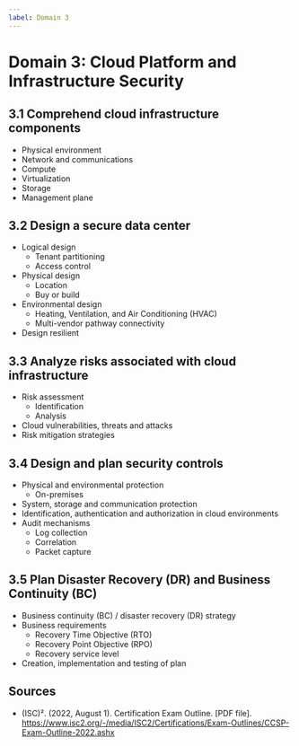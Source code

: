 ```yaml
---
label: Domain 3
---
```


# Domain 3: Cloud Platform and Infrastructure Security

## 3.1 Comprehend cloud infrastructure components

- Physical environment
- Network and communications
- Compute
- Virtualization
- Storage
- Management plane

## 3.2 Design a secure data center

- Logical design
  - Tenant partitioning
  - Access control
- Physical design
  - Location
  - Buy or build
- Environmental design
  - Heating, Ventilation, and Air Conditioning (HVAC)
  - Multi-vendor pathway connectivity
- Design resilient

## 3.3 Analyze risks associated with cloud infrastructure

- Risk assessment
  - Identification
  - Analysis
- Cloud vulnerabilities, threats and attacks
- Risk mitigation strategies

## 3.4 Design and plan security controls

- Physical and environmental protection
  - On-premises
- System, storage and communication protection
- Identification, authentication and authorization in cloud environments
- Audit mechanisms
  - Log collection
  - Correlation
  - Packet capture

## 3.5 Plan Disaster Recovery (DR) and Business Continuity (BC)

- Business continuity (BC) / disaster recovery (DR) strategy
- Business requirements
  - Recovery Time Objective (RTO)
  - Recovery Point Objective (RPO)
  - Recovery service level
- Creation, implementation and testing of plan

## Sources

- (ISC)². (2022, August 1). Certification Exam Outline. [PDF file]. https://www.isc2.org/-/media/ISC2/Certifications/Exam-Outlines/CCSP-Exam-Outline-2022.ashx